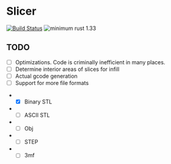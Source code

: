 # Slicer

[![Build Status](https://travis-ci.com/Quyzi/slicer.svg?branch=master)](https://travis-ci.com/Quyzi/slicer)
![minimum rust 1.33](https://img.shields.io/badge/rust-1.33%2B-orange.svg)

## TODO
- [ ] Optimizations. Code is criminally inefficient in many places. 
- [ ] Determine interior areas of slices for infill
- [ ] Actual gcode generation
- [ ] Support for more file formats
- - [X] Binary STL
- - [ ] ASCII STL
- - [ ] Obj
- - [ ] STEP
- - [ ] 3mf